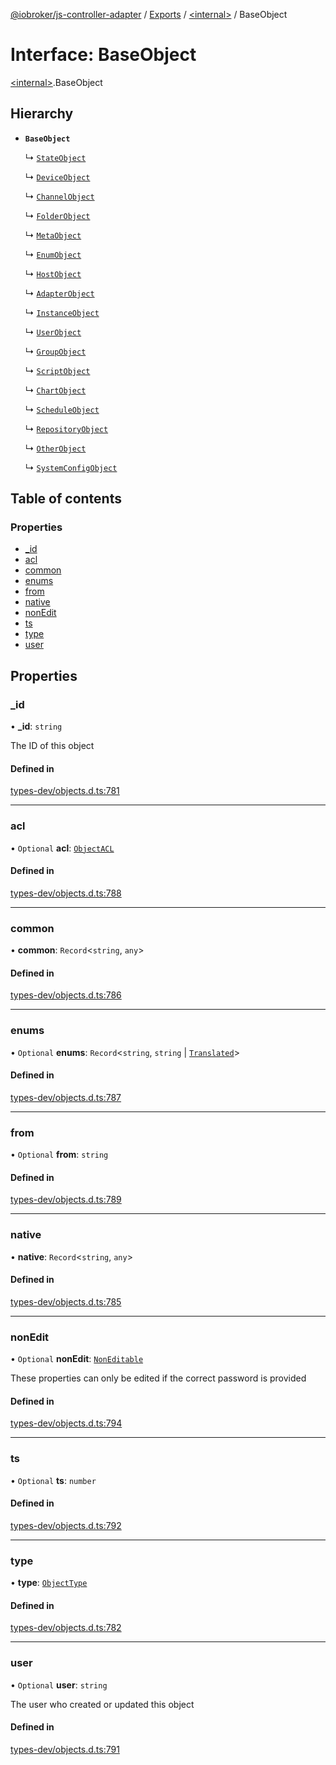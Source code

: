 [@iobroker/js-controller-adapter](../README.md) / [Exports](../modules.md) / [\<internal\>](../modules/internal_.md) / BaseObject

# Interface: BaseObject

[\<internal\>](../modules/internal_.md).BaseObject

## Hierarchy

- **`BaseObject`**

  ↳ [`StateObject`](internal_.StateObject.md)

  ↳ [`DeviceObject`](internal_.DeviceObject.md)

  ↳ [`ChannelObject`](internal_.ChannelObject.md)

  ↳ [`FolderObject`](internal_.FolderObject.md)

  ↳ [`MetaObject`](internal_.MetaObject.md)

  ↳ [`EnumObject`](internal_.EnumObject.md)

  ↳ [`HostObject`](internal_.HostObject.md)

  ↳ [`AdapterObject`](internal_.AdapterObject.md)

  ↳ [`InstanceObject`](internal_.InstanceObject.md)

  ↳ [`UserObject`](internal_.UserObject.md)

  ↳ [`GroupObject`](internal_.GroupObject.md)

  ↳ [`ScriptObject`](internal_.ScriptObject.md)

  ↳ [`ChartObject`](internal_.ChartObject.md)

  ↳ [`ScheduleObject`](internal_.ScheduleObject.md)

  ↳ [`RepositoryObject`](internal_.RepositoryObject.md)

  ↳ [`OtherObject`](internal_.OtherObject.md)

  ↳ [`SystemConfigObject`](internal_.SystemConfigObject.md)

## Table of contents

### Properties

- [\_id](internal_.BaseObject.md#_id)
- [acl](internal_.BaseObject.md#acl)
- [common](internal_.BaseObject.md#common)
- [enums](internal_.BaseObject.md#enums)
- [from](internal_.BaseObject.md#from)
- [native](internal_.BaseObject.md#native)
- [nonEdit](internal_.BaseObject.md#nonedit)
- [ts](internal_.BaseObject.md#ts)
- [type](internal_.BaseObject.md#type)
- [user](internal_.BaseObject.md#user)

## Properties

### \_id

• **\_id**: `string`

The ID of this object

#### Defined in

[types-dev/objects.d.ts:781](https://github.com/ioBroker/ioBroker.js-controller/blob/30d8305f/packages/types-dev/objects.d.ts#L781)

___

### acl

• `Optional` **acl**: [`ObjectACL`](internal_.ObjectACL.md)

#### Defined in

[types-dev/objects.d.ts:788](https://github.com/ioBroker/ioBroker.js-controller/blob/30d8305f/packages/types-dev/objects.d.ts#L788)

___

### common

• **common**: `Record`\<`string`, `any`\>

#### Defined in

[types-dev/objects.d.ts:786](https://github.com/ioBroker/ioBroker.js-controller/blob/30d8305f/packages/types-dev/objects.d.ts#L786)

___

### enums

• `Optional` **enums**: `Record`\<`string`, `string` \| [`Translated`](../modules/internal_.md#translated)\>

#### Defined in

[types-dev/objects.d.ts:787](https://github.com/ioBroker/ioBroker.js-controller/blob/30d8305f/packages/types-dev/objects.d.ts#L787)

___

### from

• `Optional` **from**: `string`

#### Defined in

[types-dev/objects.d.ts:789](https://github.com/ioBroker/ioBroker.js-controller/blob/30d8305f/packages/types-dev/objects.d.ts#L789)

___

### native

• **native**: `Record`\<`string`, `any`\>

#### Defined in

[types-dev/objects.d.ts:785](https://github.com/ioBroker/ioBroker.js-controller/blob/30d8305f/packages/types-dev/objects.d.ts#L785)

___

### nonEdit

• `Optional` **nonEdit**: [`NonEditable`](internal_.NonEditable.md)

These properties can only be edited if the correct password is provided

#### Defined in

[types-dev/objects.d.ts:794](https://github.com/ioBroker/ioBroker.js-controller/blob/30d8305f/packages/types-dev/objects.d.ts#L794)

___

### ts

• `Optional` **ts**: `number`

#### Defined in

[types-dev/objects.d.ts:792](https://github.com/ioBroker/ioBroker.js-controller/blob/30d8305f/packages/types-dev/objects.d.ts#L792)

___

### type

• **type**: [`ObjectType`](../modules/internal_.md#objecttype)

#### Defined in

[types-dev/objects.d.ts:782](https://github.com/ioBroker/ioBroker.js-controller/blob/30d8305f/packages/types-dev/objects.d.ts#L782)

___

### user

• `Optional` **user**: `string`

The user who created or updated this object

#### Defined in

[types-dev/objects.d.ts:791](https://github.com/ioBroker/ioBroker.js-controller/blob/30d8305f/packages/types-dev/objects.d.ts#L791)
